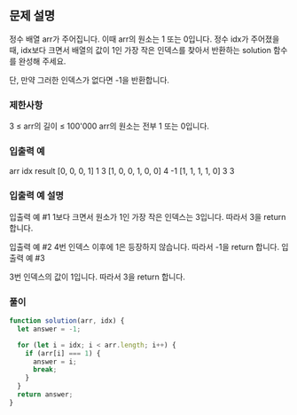 ## 문제 설명

정수 배열 arr가 주어집니다. 이때 arr의 원소는 1 또는 0입니다. 정수 idx가 주어졌을 때, idx보다 크면서 배열의 값이 1인 가장 작은 인덱스를 찾아서 반환하는 solution 함수를 완성해 주세요.

단, 만약 그러한 인덱스가 없다면 -1을 반환합니다.

### 제한사항

3 ≤ arr의 길이 ≤ 100'000
arr의 원소는 전부 1 또는 0입니다.

### 입출력 예

arr idx result
[0, 0, 0, 1] 1 3
[1, 0, 0, 1, 0, 0] 4 -1
[1, 1, 1, 1, 0] 3 3

### 입출력 예 설명

입출력 예 #1
1보다 크면서 원소가 1인 가장 작은 인덱스는 3입니다. 따라서 3을 return 합니다.

입출력 예 #2
4번 인덱스 이후에 1은 등장하지 않습니다. 따라서 -1을 return 합니다.
입출력 예 #3

3번 인덱스의 값이 1입니다. 따라서 3을 return 합니다.

### 풀이

```javaScript
function solution(arr, idx) {
  let answer = -1;

  for (let i = idx; i < arr.length; i++) {
    if (arr[i] === 1) {
      answer = i;
      break;
    }
  }
  return answer;
}
```
